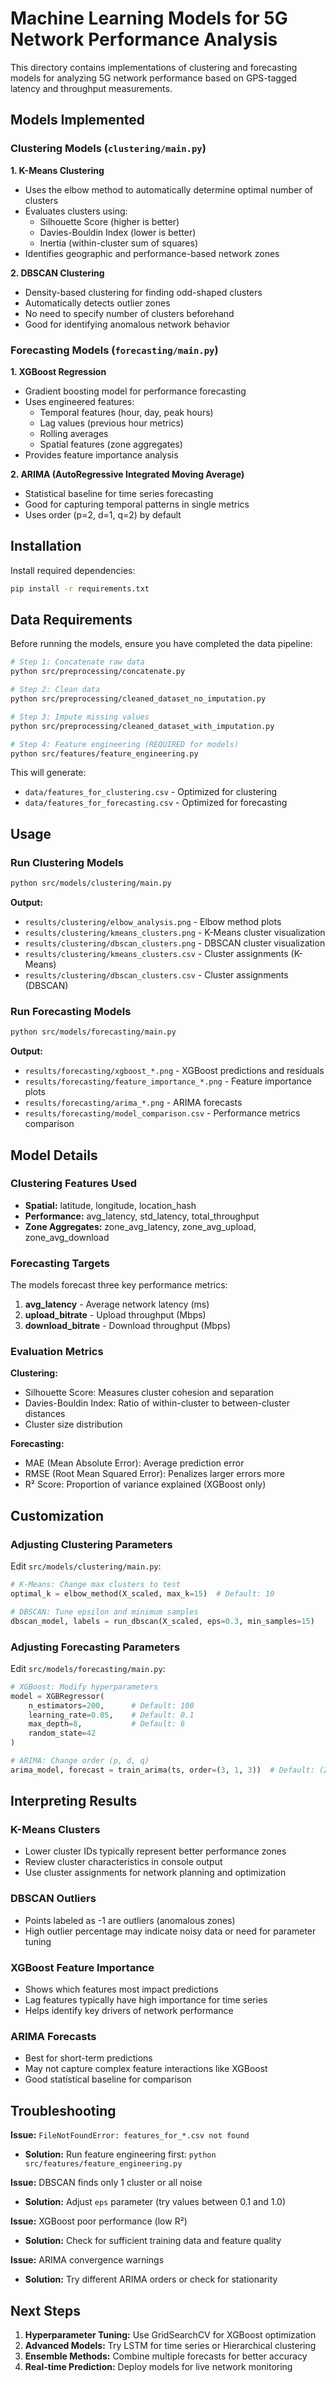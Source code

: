 # Machine Learning Models for 5G Network Performance Analysis

This directory contains implementations of clustering and forecasting models for analyzing 5G network performance based on GPS-tagged latency and throughput measurements.

## Models Implemented

### Clustering Models (`clustering/main.py`)

**1. K-Means Clustering**
- Uses the elbow method to automatically determine optimal number of clusters
- Evaluates clusters using:
  - Silhouette Score (higher is better)
  - Davies-Bouldin Index (lower is better)
  - Inertia (within-cluster sum of squares)
- Identifies geographic and performance-based network zones

**2. DBSCAN Clustering**
- Density-based clustering for finding odd-shaped clusters
- Automatically detects outlier zones
- No need to specify number of clusters beforehand
- Good for identifying anomalous network behavior

### Forecasting Models (`forecasting/main.py`)

**1. XGBoost Regression**
- Gradient boosting model for performance forecasting
- Uses engineered features:
  - Temporal features (hour, day, peak hours)
  - Lag values (previous hour metrics)
  - Rolling averages
  - Spatial features (zone aggregates)
- Provides feature importance analysis

**2. ARIMA (AutoRegressive Integrated Moving Average)**
- Statistical baseline for time series forecasting
- Good for capturing temporal patterns in single metrics
- Uses order (p=2, d=1, q=2) by default

## Installation

Install required dependencies:

```bash
pip install -r requirements.txt
```

## Data Requirements

Before running the models, ensure you have completed the data pipeline:

```bash
# Step 1: Concatenate raw data
python src/preprocessing/concatenate.py

# Step 2: Clean data
python src/preprocessing/cleaned_dataset_no_imputation.py

# Step 3: Impute missing values
python src/preprocessing/cleaned_dataset_with_imputation.py

# Step 4: Feature engineering (REQUIRED for models)
python src/features/feature_engineering.py
```

This will generate:
- `data/features_for_clustering.csv` - Optimized for clustering
- `data/features_for_forecasting.csv` - Optimized for forecasting

## Usage

### Run Clustering Models

```bash
python src/models/clustering/main.py
```

**Output:**
- `results/clustering/elbow_analysis.png` - Elbow method plots
- `results/clustering/kmeans_clusters.png` - K-Means cluster visualization
- `results/clustering/dbscan_clusters.png` - DBSCAN cluster visualization
- `results/clustering/kmeans_clusters.csv` - Cluster assignments (K-Means)
- `results/clustering/dbscan_clusters.csv` - Cluster assignments (DBSCAN)

### Run Forecasting Models

```bash
python src/models/forecasting/main.py
```

**Output:**
- `results/forecasting/xgboost_*.png` - XGBoost predictions and residuals
- `results/forecasting/feature_importance_*.png` - Feature importance plots
- `results/forecasting/arima_*.png` - ARIMA forecasts
- `results/forecasting/model_comparison.csv` - Performance metrics comparison

## Model Details

### Clustering Features Used

- **Spatial:** latitude, longitude, location_hash
- **Performance:** avg_latency, std_latency, total_throughput
- **Zone Aggregates:** zone_avg_latency, zone_avg_upload, zone_avg_download

### Forecasting Targets

The models forecast three key performance metrics:
1. **avg_latency** - Average network latency (ms)
2. **upload_bitrate** - Upload throughput (Mbps)
3. **download_bitrate** - Download throughput (Mbps)

### Evaluation Metrics

**Clustering:**
- Silhouette Score: Measures cluster cohesion and separation
- Davies-Bouldin Index: Ratio of within-cluster to between-cluster distances
- Cluster size distribution

**Forecasting:**
- MAE (Mean Absolute Error): Average prediction error
- RMSE (Root Mean Squared Error): Penalizes larger errors more
- R² Score: Proportion of variance explained (XGBoost only)

## Customization

### Adjusting Clustering Parameters

Edit `src/models/clustering/main.py`:

```python
# K-Means: Change max clusters to test
optimal_k = elbow_method(X_scaled, max_k=15)  # Default: 10

# DBSCAN: Tune epsilon and minimum samples
dbscan_model, labels = run_dbscan(X_scaled, eps=0.3, min_samples=15)
```

### Adjusting Forecasting Parameters

Edit `src/models/forecasting/main.py`:

```python
# XGBoost: Modify hyperparameters
model = XGBRegressor(
    n_estimators=200,      # Default: 100
    learning_rate=0.05,    # Default: 0.1
    max_depth=8,           # Default: 6
    random_state=42
)

# ARIMA: Change order (p, d, q)
arima_model, forecast = train_arima(ts, order=(3, 1, 3))  # Default: (2,1,2)
```

## Interpreting Results

### K-Means Clusters
- Lower cluster IDs typically represent better performance zones
- Review cluster characteristics in console output
- Use cluster assignments for network planning and optimization

### DBSCAN Outliers
- Points labeled as -1 are outliers (anomalous zones)
- High outlier percentage may indicate noisy data or need for parameter tuning

### XGBoost Feature Importance
- Shows which features most impact predictions
- Lag features typically have high importance for time series
- Helps identify key drivers of network performance

### ARIMA Forecasts
- Best for short-term predictions
- May not capture complex feature interactions like XGBoost
- Good statistical baseline for comparison

## Troubleshooting

**Issue:** `FileNotFoundError: features_for_*.csv not found`
- **Solution:** Run feature engineering first: `python src/features/feature_engineering.py`

**Issue:** DBSCAN finds only 1 cluster or all noise
- **Solution:** Adjust `eps` parameter (try values between 0.1 and 1.0)

**Issue:** XGBoost poor performance (low R²)
- **Solution:** Check for sufficient training data and feature quality

**Issue:** ARIMA convergence warnings
- **Solution:** Try different ARIMA orders or check for stationarity

## Next Steps

1. **Hyperparameter Tuning:** Use GridSearchCV for XGBoost optimization
2. **Advanced Models:** Try LSTM for time series or Hierarchical clustering
3. **Ensemble Methods:** Combine multiple forecasts for better accuracy
4. **Real-time Prediction:** Deploy models for live network monitoring
